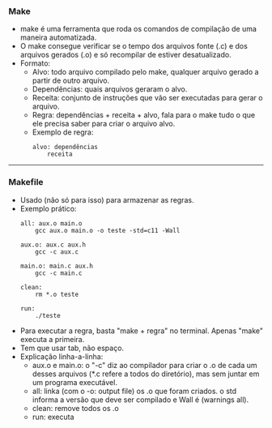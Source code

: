 ### Make
* make é uma ferramenta que roda os comandos de compilação de uma maneira automatizada.
* O make consegue verificar se o tempo dos arquivos fonte (.c) e dos arquivos gerados (.o) e só recompilar de estiver desatualizado.
* Formato:
  * Alvo: todo arquivo compilado pelo make, qualquer arquivo gerado a partir de outro arquivo.
  * Dependências: quais arquivos geraram o alvo.
  * Receita: conjunto de instruções que vão ser executadas para gerar o arquivo.
  * Regra: dependências + receita + alvo, fala para o make tudo o que ele precisa saber para criar o arquivo alvo.
  * Exemplo de regra:  
    ~~~
    alvo: dependências
        receita
    ~~~
---
### Makefile
* Usado (não só para isso) para armazenar as regras.
* Exemplo prático:
  ~~~
  all: aux.o main.o
      gcc aux.o main.o -o teste -std=c11 -Wall
  
  aux.o: aux.c aux.h
      gcc -c aux.c
  
  main.o: main.c aux.h
      gcc -c main.c
  
  clean:
      rm *.o teste
  
  run:
      ./teste
  ~~~
* Para executar a regra, basta "make + regra" no terminal. Apenas "make" executa a primeira.
* Tem que usar tab, não espaço.
* Explicação linha-a-linha:
  * aux.o e main.o: o "-c" diz ao compilador para criar o .o de cada um desses arquivos (*.c refere a todos do diretório), mas sem juntar em um programa executável.
  * all: linka (com o -o: output file) os .o que foram criados. o std informa a versão que deve ser compilado e Wall é (warnings all).
  * clean: remove todos os .o
  * run: executa